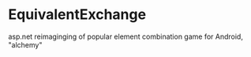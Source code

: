 # EquivalentExchange
asp.net reimaginging of popular element combination game for Android, "alchemy"
